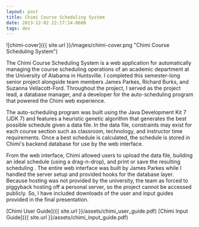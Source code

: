 ```yaml
---
layout: post
title: Chimi Course Scheduling System
date: 2013-12-02 22:17:14-0600
tags: dev
---
```


![chimi-cover]({{ site.url }}/images/chimi-cover.png "Chimi Course Scheduling System")

The Chimi Course Scheduling System is a web application for automatically managing the course scheduling operations of an academic department at the University of Alabama in Huntsville. I completed this semester-long senior project alongside team members James Parkes, Richard Burks, and Suzanna Vellacott-Ford. Throughout the project, I served as the project lead, a database manager, and a developer for the auto-scheduling program that powered the Chimi web experience.

The auto-scheduling program was built using the Java Development Kit 7 (JDK 7) and features a heuristic genetic algorithm that generates the best possible schedule given a data file. In the data file, constraints may exist for each course section such as classroom, technology, and instructor time requirements. Once a best schedule is calculated, the schedule is stored in Chimi's backend database for use by the web interface.

From the web interface, Chimi allowed users to upload the data file, building an ideal schedule (using a drag-n-drop), and print or save the resulting scheduling . The entire web interface was built by James Parkes while I handled the server setup and provided hooks for the database layer. Because hosting was not provided by the university, the team as forced to piggyback hosting off a personal server, so the project cannot be accessed publicly. So, I have included downloads of the user and input guides provided in the final presentation.

[Chimi User Guide]({{ site.url }}/assets/chimi_user_guide.pdf)
[Chimi Input Guide]({{ site.url }}/assets/chimi_input_guide.pdf)